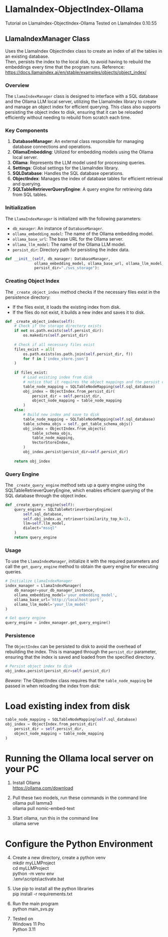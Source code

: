 # LlamaIndex-ObjectIndex-Ollama
 Tutorial on LlamaIndex-ObjectIndex-Ollama
 Tested on LlamaIndex 0.10.55  

## LlamaIndexManager Class  
Uses the LlamaIndex ObjectIndex class to create an index of all the tables in an existing database.  
Then, persists the index to the local disk, to avoid having to rebuild the embeddings every time that the program runs. 
Reference:  
https://docs.llamaindex.ai/en/stable/examples/objects/object_index/  

### Overview

The `LlamaIndexManager` class is designed to interface with a SQL database and the Ollama LLM local server, utilizing the LlamaIndex library to create and manage an object index for efficient querying. This class also supports persisting the object index to disk, ensuring that it can be reloaded efficiently without needing to rebuild from scratch each time.

### Key Components

1. **DatabaseManager**: An external class responsible for managing database connections and operations.
2. **OllamaEmbedding**: Utilized for embedding models using the Ollama local server.
3. **Ollama**: Represents the LLM model used for processing queries.
4. **Settings**: Global settings for the LlamaIndex library.
5. **SQLDatabase**: Handles the SQL database operations.
6. **ObjectIndex**: Manages the index of database tables for efficient retrieval and querying.
7. **SQLTableRetrieverQueryEngine**: A query engine for retrieving data from SQL tables.

### Initialization

The `LlamaIndexManager` is initialized with the following parameters:

- `db_manager`: An instance of `DatabaseManager`.
- `ollama_embedding_model`: The name of the Ollama embedding model.
- `ollama_base_url`: The base URL for the Ollama server.
- `ollama_llm_model`: The name of the Ollama LLM model.
- `persist_dir`: Directory path for persisting the index data.

```python
def __init__(self, db_manager: DatabaseManager,
             ollama_embedding_model, ollama_base_url, ollama_llm_model,
             persist_dir="./svs_storage"):
```

### Creating Object Index

The `_create_object_index` method checks if the necessary files exist in the persistence directory:

- If the files exist, it loads the existing index from disk.
- If the files do not exist, it builds a new index and saves it to disk.

```python
def _create_object_index(self):
    # Check if the storage directory exists
    if not os.path.exists(self.persist_dir):
        os.makedirs(self.persist_dir)
    
    # Check if all necessary files exist
    files_exist = all(
        os.path.exists(os.path.join(self.persist_dir, f))
        for f in ['index_store.json']
    )
    
    if files_exist:
        # Load existing index from disk
        # notice that it requires the object mappings and the persist dir  
        table_node_mapping = SQLTableNodeMapping(self.sql_database)
        obj_index = ObjectIndex.from_persist_dir(
            persist_dir = self.persist_dir,
            object_node_mapping = table_node_mapping
        )
    else:
        # Build new index and save to disk
        table_node_mapping = SQLTableNodeMapping(self.sql_database)
        table_schema_objs = self._get_table_schema_objs()
        obj_index = ObjectIndex.from_objects(
            table_schema_objs,
            table_node_mapping,
            VectorStoreIndex,
        )
        obj_index.persist(persist_dir=self.persist_dir)
    
    return obj_index
```

### Query Engine

The `_create_query_engine` method sets up a query engine using the SQLTableRetrieverQueryEngine, which enables efficient querying of the SQL database through the object index.

```python
def _create_query_engine(self):
    query_engine = SQLTableRetrieverQueryEngine(
        self.sql_database,
        self.obj_index.as_retriever(similarity_top_k=1),
        llm=self.llm_model,
        dialect="mssql"
    )
    return query_engine
```

### Usage

To use the `LlamaIndexManager`, initialize it with the required parameters and call the `get_query_engine` method to obtain the query engine for executing queries.

```python
# Initialize LlamaIndexManager
index_manager = LlamaIndexManager(
    db_manager=your_db_manager_instance,
    ollama_embedding_model='your_embedding_model',
    ollama_base_url='http://localhost:port',
    ollama_llm_model='your_llm_model'
)

# Get query engine
query_engine = index_manager.get_query_engine()
```

### Persistence

The `ObjectIndex` can be persisted to disk to avoid the overhead of rebuilding the index. This is managed through the `persist_dir` parameter, ensuring that the index is saved and loaded from the specified directory.

```python
# Persist object index to disk
obj_index.persist(persist_dir=self.persist_dir)
```

*Beware:* The ObjectIndex class requires that the `table_node_mapping` be passed in when reloading the index from disk:  
# Load existing index from disk
```python  
table_node_mapping = SQLTableNodeMapping(self.sql_database)
obj_index = ObjectIndex.from_persist_dir(
    persist_dir = self.persist_dir,
    object_node_mapping = table_node_mapping
)
```  

 # Running the Ollama local server on your PC
1. Install Ollama  
https://ollama.com/download  
  
2. Pull these two models, run these commands in the command line  
ollama pull lamma3  
ollama pull nomic-embed-text  
  
3. Start ollama, run this in the command line  
ollama serve  
  
# Configure the Python Environment  
4. Create a new directory, create a python venv  
mkdir myLLMProject  
cd myLLMProject  
python -m venv env  
.\env\scripts\activate.bat  

5. Use pip to install all the python libraries  
pip install -r requirements.txt  

6. Run the main program  
python main_svs.py  

7. Tested on  
Windows 11 Pro  
Python 3.11  
